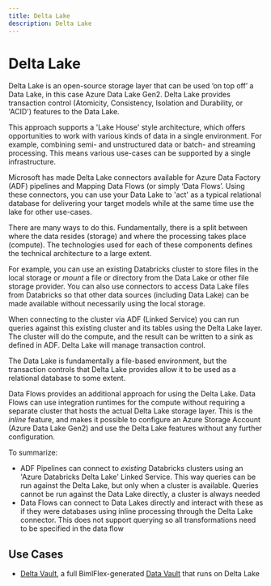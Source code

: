 ```yaml
---
title: Delta Lake
description: Delta Lake
---
```


# Delta Lake

Delta Lake is an open-source storage layer that can be used ‘on top off’ a Data Lake, in this case Azure Data Lake Gen2. Delta Lake provides transaction control (Atomicity, Consistency, Isolation and Durability, or 'ACID') features to the Data Lake.

This approach supports a 'Lake House' style architecture, which offers opportunities to work with various kinds of data in a single environment. For example, combining semi- and unstructured data or batch- and streaming processing. This means various use-cases can be supported by a single infrastructure.

Microsoft has made Delta Lake connectors available for Azure Data Factory (ADF) pipelines and Mapping Data Flows (or simply ‘Data Flows’. Using these connectors, you can use your Data Lake to 'act' as a typical relational database for delivering your target models while at the same time use the lake for other use-cases.

There are many ways to do this. Fundamentally, there is a split between where the data resides (storage) and where the processing takes place (compute). The technologies used for each of these components defines the technical architecture to a large extent.

For example, you can use an existing Databricks cluster to store files in the local storage or *mount* a file or directory from the Data Lake or other file storage provider. You can also use connectors to access Data Lake files from Databricks so that other data sources (including Data Lake) can be made available without necessarily using the local storage.

When connecting to the cluster via ADF (Linked Service) you can run queries against this existing cluster and its tables using the Delta Lake layer. The cluster will do the compute, and the result can be written to a sink as defined in ADF. Delta Lake will manage transaction control.

The Data Lake is fundamentally a file-based environment, but the transaction controls that Delta Lake provides allow it to be used as a relational database to some extent.

Data Flows provides an additional approach for using the Delta Lake. Data Flows can use integration runtimes for the compute without requiring a separate cluster that hosts the actual Delta Lake storage layer. This is the *inline* feature, and makes it possible to configure an Azure Storage Account (Azure Data Lake Gen2) and use the Delta Lake features without any further configuration.

To summarize:

* ADF Pipelines can connect to *existing* Databricks clusters using an 'Azure Databricks Delta Lake' Linked Service. This way queries can be run against the Delta Lake, but only when a cluster is available. Queries cannot be run against the Data Lake directly, a cluster is always needed
* Data Flows can connect to Data Lakes directly and interact with these as if they were databases using inline processing through the Delta Lake connector. This does not support querying so all transformations need to be specified in the data flow

## Use Cases

* [Delta Vault](bimlflex-technology-delta-vault), a full BimlFlex-generated [Data Vault](bimlflex-data-vault-index) that runs on Delta Lake
